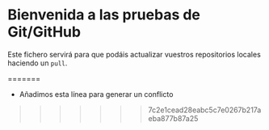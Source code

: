 # Bienvenida a las pruebas de Git/GitHub

Este fichero servirá para que podáis actualizar vuestros repositorios locales haciendo un `pull`.

=======
* Añadimos esta línea para generar un conflicto
>>>>>>> 7c2e1cead28eabc5c7e0267b217aeba877b87a25
